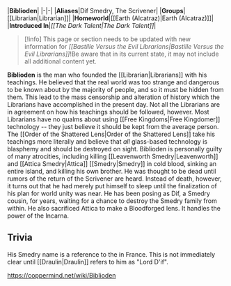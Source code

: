 |**Biblioden**|
|-|-|
|**Aliases**|Dif Smedry, The Scrivener|
|**Groups**|[[Librarian\|Librarian]]|
|**Homeworld**|[[Earth (Alcatraz)\|Earth (Alcatraz)]]|
|**Introduced In**|*[[The Dark Talent\|The Dark Talent]]*|

> [!info] This page or section needs to be updated with new information for *[[Bastille Versus the Evil Librarians\|Bastille Versus the Evil Librarians]]*!Be aware that in its current state, it may not include all additional content yet.

**Biblioden** is the man who founded the [[Librarian\|Librarians]] with his teachings.
He believed that the real world was too strange and dangerous to be known about by the majority of people, and so it must be hidden from them. This lead to the mass censorship and alteration of history which the Librarians have accomplished in the present day. Not all the Librarians are in agreement on how his teachings should be followed, however. Most Librarians have no qualms about using [[Free Kingdoms\|Free Kingdomer]] technology -- they just believe it should be kept from the average person. The [[Order of the Shattered Lens\|Order of the Shattered Lens]] take his teachings more literally and believe that *all* glass-based technology is blasphemy and should be destroyed on sight.
Biblioden is personally guilty of many atrocities, including killing [[Leavenworth Smedry\|Leavenworth]] and [[Attica Smedry\|Attica]] [[Smedry\|Smedry]] in cold blood, sinking an entire island, and killing his own brother.
He was thought to be dead until rumors of the return of the Scrivener are heard. Instead of death, however, it turns out that he had merely put himself to sleep until the finalization of his plan for world unity was near.
He has been posing as Dif, a Smedry cousin, for years, waiting for a chance to destroy the Smedry family from within.
He also sacrificed Attica to make a Bloodforged lens. It handles the power of the Incarna.

## Trivia
His Smedry name is a reference to the  in France. This is not immediately clear until [[Draulin\|Draulin]] refers to him as "Lord D'if".


https://coppermind.net/wiki/Biblioden